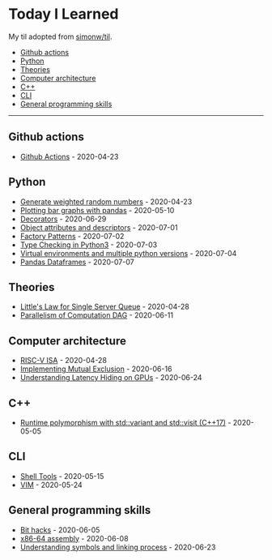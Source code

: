 # Today I Learned

My til adopted from [simonw/til](https://github.com/simonw/til).

<!-- index starts -->
- [Github actions](#github-actions)
- [Python](#python)
- [Theories](#theories)
- [Computer architecture](#computer-architecture)
- [C++](#c++)
- [CLI](#cli)
- [General programming skills](#general-programming-skills)
 
---
 
## Github actions

* [Github Actions](https://github.com/chunkaichang/til/blob/master/github-actions/reference.md) - 2020-04-23

## Python

* [Generate weighted random numbers](https://github.com/chunkaichang/til/blob/master/python/weighted_rng.md) - 2020-04-23
* [Plotting bar graphs with pandas](https://github.com/chunkaichang/til/blob/master/python/pandas_bars.md) - 2020-05-10
* [Decorators](https://github.com/chunkaichang/til/blob/master/python/decorators.md) - 2020-06-29
* [Object attributes and descriptors](https://github.com/chunkaichang/til/blob/master/python/attr_descriptor.md) - 2020-07-01
* [Factory Patterns](https://github.com/chunkaichang/til/blob/master/python/factory.md) - 2020-07-02
* [Type Checking in Python3](https://github.com/chunkaichang/til/blob/master/python/typing.md) - 2020-07-03
* [Virtual environments and multiple python versions](https://github.com/chunkaichang/til/blob/master/python/venv.md) - 2020-07-04
* [Pandas Dataframes](https://github.com/chunkaichang/til/blob/master/python/pandas_df.md) - 2020-07-07

## Theories

* [Little's Law for Single Server Queue](https://github.com/chunkaichang/til/blob/master/theory/little_s_law.md) - 2020-04-28
* [Parallelism of Computation DAG](https://github.com/chunkaichang/til/blob/master/theory/comp_dag.md) - 2020-06-11

## Computer architecture

* [RISC-V ISA](https://github.com/chunkaichang/til/blob/master/comp_arch/riscv_isa.md) - 2020-04-28
* [Implementing Mutual Exclusion](https://github.com/chunkaichang/til/blob/master/comp_arch/mutex_impl.md) - 2020-06-16
* [Understanding Latency Hiding on GPUs](https://github.com/chunkaichang/til/blob/master/comp_arch/gpu_latency_hiding.md) - 2020-06-24

## C++

* [Runtime polymorphism with std::variant and std::visit (C++17)](https://github.com/chunkaichang/til/blob/master/c++/std_variant_visit.md) - 2020-05-05

## CLI

* [Shell Tools](https://github.com/chunkaichang/til/blob/master/cli/shell_tools.md) - 2020-05-15
* [VIM](https://github.com/chunkaichang/til/blob/master/cli/vim.md) - 2020-05-24

## General programming skills

* [Bit hacks](https://github.com/chunkaichang/til/blob/master/general_programming/bit_hacks.md) - 2020-06-05
* [x86-64 assembly](https://github.com/chunkaichang/til/blob/master/general_programming/x64_assembly.md) - 2020-06-08
* [Understanding symbols and linking process](https://github.com/chunkaichang/til/blob/master/general_programming/linker.md) - 2020-06-23
<!-- index ends -->
